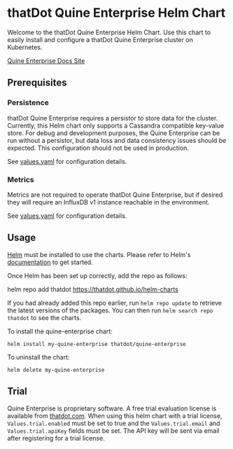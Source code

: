 # thatDot Quine Enterprise Helm Chart

Welcome to the thatDot Quine Enterprise Helm Chart. Use this chart to easily
install and configure a thatDot Quine Enterprise cluster on Kubernetes.

[Quine Enterprise Docs Site](https://docs.thatdot.com/streaming-graph/overview/index.html)

## Prerequisites

### Persistence

thatDot Quine Enterprise requires a persistor to store data for the cluster.
Currently, this Helm chart only supports a Cassandra compatible key-value
store. For debug and development purposes, the Quine Enterprise can be run
without a persistor, but data loss and data consistency issues should be
expected. This configuration should not be used in production.

See [values.yaml](values.yaml) for configuration details.

### Metrics

Metrics are not required to operate thatDot Quine Enterprise, but if desired
they will require an InfluxDB v1 instance reachable in the environment. 

See [values.yaml](values.yaml) for configuration details.

## Usage

[Helm](https://helm.sh) must be installed to use the charts.  Please refer to
Helm's [documentation](https://helm.sh/docs) to get started.

Once Helm has been set up correctly, add the repo as follows:

  helm repo add thatdot https://thatdot.github.io/helm-charts

If you had already added this repo earlier, run `helm repo update` to retrieve
the latest versions of the packages.  You can then run `helm search repo
thatdot` to see the charts.

To install the quine-enterprise chart:

    helm install my-quine-enterprise thatdot/quine-enterprise

To uninstall the chart:

    helm delete my-quine-enterprise

## Trial

Quine Enterprise is proprietary software. A free trial evaluation license is
available from [thatdot.com](https://www.thatdot.com/free-trial/). When using
this helm chart with a trial license, `Values.trial.enabled` must be set to
true and the `Values.trial.email` and `Values.trial.apiKey` fields must be set.
The API key will be sent via email after registering for a trial license.
